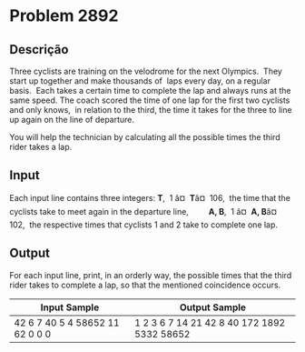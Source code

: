 # Problem 2892

Descrição
----------

Three cyclists are training on the velodrome for the next Olympics.  They start up together and make thousands of  laps every day, on a regular basis.  Each takes a certain time to complete the lap and always runs at the same speed. The coach scored the time of one lap for the first two cyclists and only knows,  in relation to the third, the time it takes for the three to line up again on the line of departure.

You will help the technician by calculating all the possible times the third rider takes a lap.

Input
-----

Each input line contains three integers: **T**,  1 â¤  **T**â¤  106,  the time that the cyclists take to meet again in the departure line,         **A, B**,  1 â¤  **A, B**â¤  102,  the respective times that cyclists 1 and 2 take to complete one lap.

Output
------

For each input line, print, in an orderly way, the possible times that the third rider takes to complete a lap, so that the mentioned coincidence occurs.


| Input Sample | Output Sample |
| --- | --- |
| 42 6 7 40 5 4 58652 11 62 0 0 0 | 1 2 3 6 7 14 21 42 8 40 172 1892 5332 58652 |

